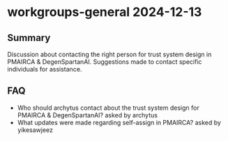 # workgroups-general 2024-12-13

## Summary
Discussion about contacting the right person for trust system design in PMAIRCA & DegenSpartanAI. Suggestions made to contact specific individuals for assistance.

## FAQ
- Who should archytus contact about the trust system design for PMAIRCA & DegenSpartanAI? asked by archytus
- What updates were made regarding self-assign in PMAIRCA? asked by yikesawjeez
